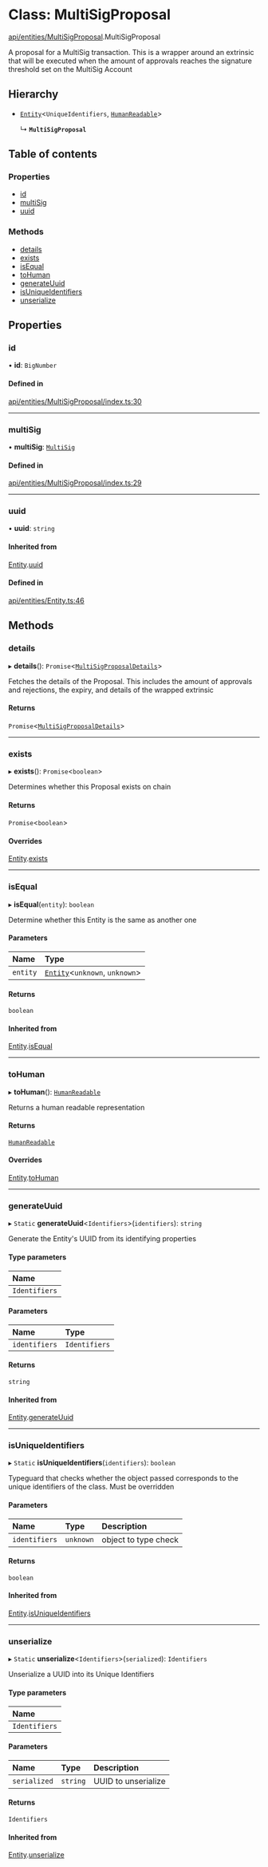 # Class: MultiSigProposal

[api/entities/MultiSigProposal](../wiki/api.entities.MultiSigProposal).MultiSigProposal

A proposal for a MultiSig transaction. This is a wrapper around an extrinsic that will be executed when the amount of approvals reaches the signature threshold set on the MultiSig Account

## Hierarchy

- [`Entity`](../wiki/api.entities.Entity.Entity)<`UniqueIdentifiers`, [`HumanReadable`](../wiki/api.entities.MultiSigProposal.HumanReadable)\>

  ↳ **`MultiSigProposal`**

## Table of contents

### Properties

- [id](../wiki/api.entities.MultiSigProposal.MultiSigProposal#id)
- [multiSig](../wiki/api.entities.MultiSigProposal.MultiSigProposal#multisig)
- [uuid](../wiki/api.entities.MultiSigProposal.MultiSigProposal#uuid)

### Methods

- [details](../wiki/api.entities.MultiSigProposal.MultiSigProposal#details)
- [exists](../wiki/api.entities.MultiSigProposal.MultiSigProposal#exists)
- [isEqual](../wiki/api.entities.MultiSigProposal.MultiSigProposal#isequal)
- [toHuman](../wiki/api.entities.MultiSigProposal.MultiSigProposal#tohuman)
- [generateUuid](../wiki/api.entities.MultiSigProposal.MultiSigProposal#generateuuid)
- [isUniqueIdentifiers](../wiki/api.entities.MultiSigProposal.MultiSigProposal#isuniqueidentifiers)
- [unserialize](../wiki/api.entities.MultiSigProposal.MultiSigProposal#unserialize)

## Properties

### id

• **id**: `BigNumber`

#### Defined in

[api/entities/MultiSigProposal/index.ts:30](https://github.com/PolymeshAssociation/polymesh-sdk/blob/46129005/src/api/entities/MultiSigProposal/index.ts#L30)

___

### multiSig

• **multiSig**: [`MultiSig`](../wiki/api.entities.MultiSig.MultiSig)

#### Defined in

[api/entities/MultiSigProposal/index.ts:29](https://github.com/PolymeshAssociation/polymesh-sdk/blob/46129005/src/api/entities/MultiSigProposal/index.ts#L29)

___

### uuid

• **uuid**: `string`

#### Inherited from

[Entity](../wiki/api.entities.Entity.Entity).[uuid](../wiki/api.entities.Entity.Entity#uuid)

#### Defined in

[api/entities/Entity.ts:46](https://github.com/PolymeshAssociation/polymesh-sdk/blob/46129005/src/api/entities/Entity.ts#L46)

## Methods

### details

▸ **details**(): `Promise`<[`MultiSigProposalDetails`](../wiki/api.entities.MultiSigProposal.types.MultiSigProposalDetails)\>

Fetches the details of the Proposal. This includes the amount of approvals and rejections, the expiry, and details of the wrapped extrinsic

#### Returns

`Promise`<[`MultiSigProposalDetails`](../wiki/api.entities.MultiSigProposal.types.MultiSigProposalDetails)\>

___

### exists

▸ **exists**(): `Promise`<`boolean`\>

Determines whether this Proposal exists on chain

#### Returns

`Promise`<`boolean`\>

#### Overrides

[Entity](../wiki/api.entities.Entity.Entity).[exists](../wiki/api.entities.Entity.Entity#exists)

___

### isEqual

▸ **isEqual**(`entity`): `boolean`

Determine whether this Entity is the same as another one

#### Parameters

| Name | Type |
| :------ | :------ |
| `entity` | [`Entity`](../wiki/api.entities.Entity.Entity)<`unknown`, `unknown`\> |

#### Returns

`boolean`

#### Inherited from

[Entity](../wiki/api.entities.Entity.Entity).[isEqual](../wiki/api.entities.Entity.Entity#isequal)

___

### toHuman

▸ **toHuman**(): [`HumanReadable`](../wiki/api.entities.MultiSigProposal.HumanReadable)

Returns a human readable representation

#### Returns

[`HumanReadable`](../wiki/api.entities.MultiSigProposal.HumanReadable)

#### Overrides

[Entity](../wiki/api.entities.Entity.Entity).[toHuman](../wiki/api.entities.Entity.Entity#tohuman)

___

### generateUuid

▸ `Static` **generateUuid**<`Identifiers`\>(`identifiers`): `string`

Generate the Entity's UUID from its identifying properties

#### Type parameters

| Name |
| :------ |
| `Identifiers` |

#### Parameters

| Name | Type |
| :------ | :------ |
| `identifiers` | `Identifiers` |

#### Returns

`string`

#### Inherited from

[Entity](../wiki/api.entities.Entity.Entity).[generateUuid](../wiki/api.entities.Entity.Entity#generateuuid)

___

### isUniqueIdentifiers

▸ `Static` **isUniqueIdentifiers**(`identifiers`): `boolean`

Typeguard that checks whether the object passed corresponds to the unique identifiers of the class. Must be overridden

#### Parameters

| Name | Type | Description |
| :------ | :------ | :------ |
| `identifiers` | `unknown` | object to type check |

#### Returns

`boolean`

#### Inherited from

[Entity](../wiki/api.entities.Entity.Entity).[isUniqueIdentifiers](../wiki/api.entities.Entity.Entity#isuniqueidentifiers)

___

### unserialize

▸ `Static` **unserialize**<`Identifiers`\>(`serialized`): `Identifiers`

Unserialize a UUID into its Unique Identifiers

#### Type parameters

| Name |
| :------ |
| `Identifiers` |

#### Parameters

| Name | Type | Description |
| :------ | :------ | :------ |
| `serialized` | `string` | UUID to unserialize |

#### Returns

`Identifiers`

#### Inherited from

[Entity](../wiki/api.entities.Entity.Entity).[unserialize](../wiki/api.entities.Entity.Entity#unserialize)
